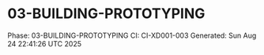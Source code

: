 # 03-BUILDING-PROTOTYPING
Phase: 03-BUILDING-PROTOTYPING
CI: CI-XD001-003
Generated: Sun Aug 24 22:41:26 UTC 2025
